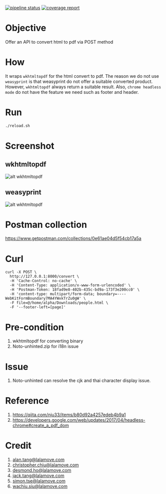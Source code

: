 [![pipeline status](https://gitlab.com/AlphaWong/html2pdf/badges/master/pipeline.svg)](https://gitlab.com/AlphaWong/html2pdf/pipelines)
[![coverage report](https://gitlab.com/AlphaWong/html2pdf/badges/master/coverage.svg)](https://alphawong.gitlab.io/html2pdf/coverage.html)

# Objective
Offer an API to convert html to pdf via POST method

# How
It wraps `wkhtmltopdf` for the html convert to pdf. The reason we do not use `weasyprint` is that weasyprint do not offer a suitable converted product. However, `wkhtmltopdf` always return a suitable result. Also, `chrome headless mode` do not have the feature we need such as footer and header.

# Run
```sh
./reload.sh
```

# Screenshot
## wkhtmltopdf
![alt wkhtmltopdf](https://i.imgur.com/nrH8RTV.png)
## weasyprint
![alt wkhtmltopdf](https://i.imgur.com/uEOf6eb.png)

# Postman collection
https://www.getpostman.com/collections/0e61ae04d5f54cb17a5a

# Curl
```
curl -X POST \
  http://127.0.0.1:8000/convert \
  -H 'Cache-Control: no-cache' \
  -H 'Content-Type: application/x-www-form-urlencoded' \
  -H 'Postman-Token: 18fad9e8-402b-435c-bd9a-173f3e200cc0' \
  -H 'content-type: multipart/form-data; boundary=----WebKitFormBoundary7MA4YWxkTrZu0gW' \
  -F file=@/home/alpha/Downloads/people.html \
  -F '--footer-left=[page]'
```

# Pre-condition
1. wkhtmltopdf for converting binary
2. Noto-unhinted.zip for i18n issue

# Issue
1. Noto-unhinted can resolve the cjk and thai character display issue.

# Reference
1. https://qiita.com/nju33/items/b80d92a4257edeb4b9a1
2. https://developers.google.com/web/updates/2017/04/headless-chrome#create_a_pdf_dom

# Credit
1. alan.tang@lalamove.com
1. christopher.chiu@lalamove.com
1. desmond.ho@lalamove.com
1. jack.tang@lalamove.com
1. simon.tse@lalamove.com
1. wachiu.siu@lalamove.com
